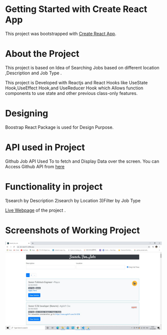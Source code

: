 # Getting Started with Create React App

This project was bootstrapped with [Create React App](https://github.com/facebook/create-react-app).

# About the Project

This project is based on Idea of Searching Jobs based on different location ,Description and Job Type .

This project is Developed with Reactjs and React Hooks like UseState Hook,UseEffect Hook,and UseReducer Hook  which Allows function components to use state and other previous class-only features.

# Designing

Boostrap React Package is used for Design Purpose.


# API used in Project

Github Job API Used To to fetch and Display Data over the screen.
You can Access Github API from [here]( https://jobs.github.com/api)


# Functionality in project

1)search by Description
2)search by Location
3)Filter by Job Type


[Live Webpage](https://job-search1.netlify.app/)  of the project .


# Screenshots of Working Project

![](images/img1.jpeg)



